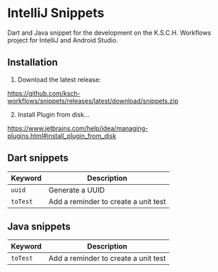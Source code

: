 # IntelliJ Snippets

Dart and Java snippet for the development on the K.S.C.H. Workflows project for IntelliJ and Android Studio.

## Installation

1. Download the latest release:

https://github.com/ksch-workflows/snippets/releases/latest/download/snippets.zip

2. Install Plugin from disk...

https://www.jetbrains.com/help/idea/managing-plugins.html#install_plugin_from_disk

## Dart snippets

| Keyword | Description |
|---------|-------------|
| `uuid` | Generate a UUID |
| `toTest` | Add a reminder to create a unit test |

## Java snippets

| Keyword | Description |
|---------|-------------|
| `toTest` | Add a reminder to create a unit test |
